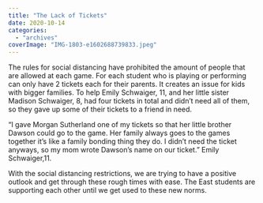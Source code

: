 ```yaml
---
title: "The Lack of Tickets"
date: 2020-10-14
categories: 
  - "archives"
coverImage: "IMG-1803-e1602688739833.jpeg"
---
```


The rules for social distancing have prohibited the amount of people that are allowed at each game. For each student who is playing or performing can only have 2 tickets each for their parents. It creates an issue for kids with bigger families. To help Emily Schwaiger, 11, and her little sister Madison Schwaiger, 8, had four tickets in total and didn’t need all of them, so they gave up some of their tickets to a friend in need.

“I gave Morgan Sutherland one of my tickets so that her little brother Dawson could go to the game. Her family always goes to the games together it’s like a family bonding thing they do. I didn’t need the ticket anyways, so my mom wrote Dawson’s name on our ticket.” Emily Schwaiger,11.

With the social distancing restrictions, we are trying to have a positive outlook and get through these rough times with ease. The East students are supporting each other until we get used to these new norms.
